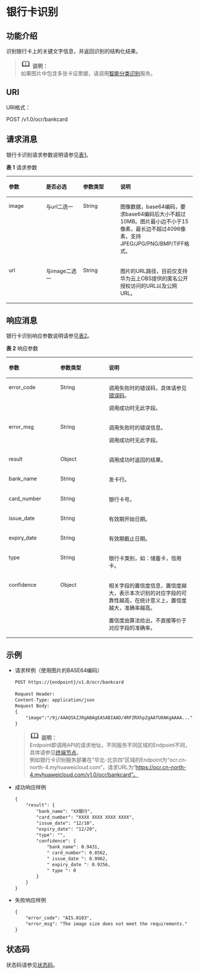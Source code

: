 # 银行卡识别<a name="ocr_03_0104"></a>

## 功能介绍<a name="section214354317318"></a>

识别银行卡上的关键文字信息，并返回识别的结构化结果。

>![](public_sys-resources/icon-note.gif) **说明：**   
>如果图片中包含多张卡证票据，请调用[智能分类识别](智能分类识别.md)服务。  

## URI<a name="section1788318311840"></a>

URI格式：

POST /v1.0/ocr/bankcard

## 请求消息<a name="section20373546918"></a>

银行卡识别请求参数说明请参见[表1](#table13634105116210)。

**表 1**  请求参数

<a name="table13634105116210"></a>
<table><thead align="left"><tr id="row58136515213"><th class="cellrowborder" valign="top" width="19.918008199180083%" id="mcps1.2.5.1.1"><p id="p1081316514215"><a name="p1081316514215"></a><a name="p1081316514215"></a>参数</p>
</th>
<th class="cellrowborder" valign="top" width="19.918008199180083%" id="mcps1.2.5.1.2"><p id="p681313519219"><a name="p681313519219"></a><a name="p681313519219"></a>是否必选</p>
</th>
<th class="cellrowborder" valign="top" width="19.918008199180083%" id="mcps1.2.5.1.3"><p id="p1781318512023"><a name="p1781318512023"></a><a name="p1781318512023"></a>参数类型</p>
</th>
<th class="cellrowborder" valign="top" width="40.245975402459756%" id="mcps1.2.5.1.4"><p id="p281445112216"><a name="p281445112216"></a><a name="p281445112216"></a>说明</p>
</th>
</tr>
</thead>
<tbody><tr id="row2814951126"><td class="cellrowborder" valign="top" width="19.918008199180083%" headers="mcps1.2.5.1.1 "><p id="p781413512214"><a name="p781413512214"></a><a name="p781413512214"></a>image</p>
</td>
<td class="cellrowborder" valign="top" width="19.918008199180083%" headers="mcps1.2.5.1.2 "><p id="p5814551626"><a name="p5814551626"></a><a name="p5814551626"></a>与url二选一</p>
</td>
<td class="cellrowborder" valign="top" width="19.918008199180083%" headers="mcps1.2.5.1.3 "><p id="p1881455120218"><a name="p1881455120218"></a><a name="p1881455120218"></a>String</p>
</td>
<td class="cellrowborder" valign="top" width="40.245975402459756%" headers="mcps1.2.5.1.4 "><p id="p17315937101918"><a name="p17315937101918"></a><a name="p17315937101918"></a>图像数据，base64编码，要求base64编码后大小不超过10MB。图片最小边不小于15像素，最长边不超过4096像素，支持JPEG/JPG/PNG/BMP/TIFF格式。</p>
</td>
</tr>
<tr id="row16799203015443"><td class="cellrowborder" valign="top" width="19.918008199180083%" headers="mcps1.2.5.1.1 "><p id="p15453133284416"><a name="p15453133284416"></a><a name="p15453133284416"></a>url</p>
</td>
<td class="cellrowborder" valign="top" width="19.918008199180083%" headers="mcps1.2.5.1.2 "><p id="p64531532164415"><a name="p64531532164415"></a><a name="p64531532164415"></a>与image二选一</p>
</td>
<td class="cellrowborder" valign="top" width="19.918008199180083%" headers="mcps1.2.5.1.3 "><p id="p845383213448"><a name="p845383213448"></a><a name="p845383213448"></a>String</p>
</td>
<td class="cellrowborder" valign="top" width="40.245975402459756%" headers="mcps1.2.5.1.4 "><p id="p16453143220447"><a name="p16453143220447"></a><a name="p16453143220447"></a>图片的URL路径，目前仅支持华为云上OBS提供的匿名公开授权访问的URL以及公网URL。</p>
</td>
</tr>
</tbody>
</table>

## 响应消息<a name="section1870005811125"></a>

银行卡识别响应参数说明请参见[表2](#table14116152816914)。

**表 2**  响应参数

<a name="table14116152816914"></a>
<table><thead align="left"><tr id="row104241536131018"><th class="cellrowborder" valign="top" width="27.642764276427638%" id="mcps1.2.4.1.1"><p id="p1161161304115"><a name="p1161161304115"></a><a name="p1161161304115"></a>参数</p>
</th>
<th class="cellrowborder" valign="top" width="25.992599259925996%" id="mcps1.2.4.1.2"><p id="p5161913174119"><a name="p5161913174119"></a><a name="p5161913174119"></a>参数类型</p>
</th>
<th class="cellrowborder" valign="top" width="46.36463646364636%" id="mcps1.2.4.1.3"><p id="p11618137419"><a name="p11618137419"></a><a name="p11618137419"></a>说明</p>
</th>
</tr>
</thead>
<tbody><tr id="row1083063519919"><td class="cellrowborder" valign="top" width="27.642764276427638%" headers="mcps1.2.4.1.1 "><p id="p1264471974717"><a name="p1264471974717"></a><a name="p1264471974717"></a>error_code</p>
</td>
<td class="cellrowborder" valign="top" width="25.992599259925996%" headers="mcps1.2.4.1.2 "><p id="p26441819174719"><a name="p26441819174719"></a><a name="p26441819174719"></a>String</p>
</td>
<td class="cellrowborder" valign="top" width="46.36463646364636%" headers="mcps1.2.4.1.3 "><p id="p864451919478"><a name="p864451919478"></a><a name="p864451919478"></a>调用失败时的错误码，具体请参见<a href="错误码.md">错误码</a>。</p>
<p id="p1464416198473"><a name="p1464416198473"></a><a name="p1464416198473"></a>调用成功时无此字段。</p>
</td>
</tr>
<tr id="row1162716331593"><td class="cellrowborder" valign="top" width="27.642764276427638%" headers="mcps1.2.4.1.1 "><p id="p1964418197473"><a name="p1964418197473"></a><a name="p1964418197473"></a>error_msg</p>
</td>
<td class="cellrowborder" valign="top" width="25.992599259925996%" headers="mcps1.2.4.1.2 "><p id="p166448193476"><a name="p166448193476"></a><a name="p166448193476"></a>String</p>
</td>
<td class="cellrowborder" valign="top" width="46.36463646364636%" headers="mcps1.2.4.1.3 "><p id="p564419197478"><a name="p564419197478"></a><a name="p564419197478"></a>调用失败时的错误信息。</p>
<p id="p116445190472"><a name="p116445190472"></a><a name="p116445190472"></a>调用成功时无此字段。</p>
</td>
</tr>
<tr id="row152408281911"><td class="cellrowborder" valign="top" width="27.642764276427638%" headers="mcps1.2.4.1.1 "><p id="p1224010281399"><a name="p1224010281399"></a><a name="p1224010281399"></a>result</p>
</td>
<td class="cellrowborder" valign="top" width="25.992599259925996%" headers="mcps1.2.4.1.2 "><p id="p924012281897"><a name="p924012281897"></a><a name="p924012281897"></a>Object</p>
</td>
<td class="cellrowborder" valign="top" width="46.36463646364636%" headers="mcps1.2.4.1.3 "><p id="p172407281891"><a name="p172407281891"></a><a name="p172407281891"></a>调用成功时返回的结果。</p>
</td>
</tr>
<tr id="row132401228893"><td class="cellrowborder" valign="top" width="27.642764276427638%" headers="mcps1.2.4.1.1 "><p id="p1940844962"><a name="p1940844962"></a><a name="p1940844962"></a>bank_name</p>
</td>
<td class="cellrowborder" valign="top" width="25.992599259925996%" headers="mcps1.2.4.1.2 "><p id="p5401440611"><a name="p5401440611"></a><a name="p5401440611"></a>String</p>
</td>
<td class="cellrowborder" valign="top" width="46.36463646364636%" headers="mcps1.2.4.1.3 "><p id="p4403445620"><a name="p4403445620"></a><a name="p4403445620"></a>发卡行。</p>
</td>
</tr>
<tr id="row924019281597"><td class="cellrowborder" valign="top" width="27.642764276427638%" headers="mcps1.2.4.1.1 "><p id="p140544569"><a name="p140544569"></a><a name="p140544569"></a>card_number</p>
</td>
<td class="cellrowborder" valign="top" width="25.992599259925996%" headers="mcps1.2.4.1.2 "><p id="p1340104414617"><a name="p1340104414617"></a><a name="p1340104414617"></a>String</p>
</td>
<td class="cellrowborder" valign="top" width="46.36463646364636%" headers="mcps1.2.4.1.3 "><p id="p44012444616"><a name="p44012444616"></a><a name="p44012444616"></a>银行卡号。</p>
</td>
</tr>
<tr id="row02409283917"><td class="cellrowborder" valign="top" width="27.642764276427638%" headers="mcps1.2.4.1.1 "><p id="p134014410620"><a name="p134014410620"></a><a name="p134014410620"></a>issue_date</p>
</td>
<td class="cellrowborder" valign="top" width="25.992599259925996%" headers="mcps1.2.4.1.2 "><p id="p144015443611"><a name="p144015443611"></a><a name="p144015443611"></a>String</p>
</td>
<td class="cellrowborder" valign="top" width="46.36463646364636%" headers="mcps1.2.4.1.3 "><p id="p114018441166"><a name="p114018441166"></a><a name="p114018441166"></a>有效期开始日期。</p>
</td>
</tr>
<tr id="row124010281392"><td class="cellrowborder" valign="top" width="27.642764276427638%" headers="mcps1.2.4.1.1 "><p id="p54012446617"><a name="p54012446617"></a><a name="p54012446617"></a>expiry_date</p>
</td>
<td class="cellrowborder" valign="top" width="25.992599259925996%" headers="mcps1.2.4.1.2 "><p id="p144019444618"><a name="p144019444618"></a><a name="p144019444618"></a>String</p>
</td>
<td class="cellrowborder" valign="top" width="46.36463646364636%" headers="mcps1.2.4.1.3 "><p id="p134017442619"><a name="p134017442619"></a><a name="p134017442619"></a>有效期截止日期。</p>
</td>
</tr>
<tr id="row2240122820910"><td class="cellrowborder" valign="top" width="27.642764276427638%" headers="mcps1.2.4.1.1 "><p id="p9405442610"><a name="p9405442610"></a><a name="p9405442610"></a>type</p>
</td>
<td class="cellrowborder" valign="top" width="25.992599259925996%" headers="mcps1.2.4.1.2 "><p id="p1640144067"><a name="p1640144067"></a><a name="p1640144067"></a>String</p>
</td>
<td class="cellrowborder" valign="top" width="46.36463646364636%" headers="mcps1.2.4.1.3 "><p id="p18401144268"><a name="p18401144268"></a><a name="p18401144268"></a>银行卡类别，如：储蓄卡，信用卡。</p>
</td>
</tr>
<tr id="row724017281693"><td class="cellrowborder" valign="top" width="27.642764276427638%" headers="mcps1.2.4.1.1 "><p id="p3403441614"><a name="p3403441614"></a><a name="p3403441614"></a>confidence</p>
</td>
<td class="cellrowborder" valign="top" width="25.992599259925996%" headers="mcps1.2.4.1.2 "><p id="p7406442614"><a name="p7406442614"></a><a name="p7406442614"></a>Object</p>
</td>
<td class="cellrowborder" valign="top" width="46.36463646364636%" headers="mcps1.2.4.1.3 "><p id="p16501830151216"><a name="p16501830151216"></a><a name="p16501830151216"></a>相关字段的置信度信息，置信度越大，表示本次识别的对应字段的可靠性越高，在统计意义上，置信度越大，准确率越高。</p>
<p id="p12401442612"><a name="p12401442612"></a><a name="p12401442612"></a>置信度由算法给出，不直接等价于对应字段的准确率。</p>
</td>
</tr>
</tbody>
</table>

## 示例<a name="section1080017111613"></a>

-   请求样例（使用图片的BASE64编码）

    ```
    POST https://{endpoint}/v1.0/ocr/bankcard
     
    Request Header:   
    Content-Type: application/json   
    Request Body:
    {
        "image":"/9j/4AAQSkZJRgABAgEASABIAAD/4RFZRXhpZgAATU0AKgAAAA..."
    }
    ```

    >![](public_sys-resources/icon-note.gif) **说明：**   
    >Endpoint即调用API的请求地址，不同服务不同区域的Endpoint不同，具体请参见[终端节点](终端节点.md)。  
    >例如银行卡识别服务部署在“华北-北京四”区域的Endpoint为“ocr.cn-north-4.myhuaweicloud.com”，请求URL为“https://ocr.cn-north-4.myhuaweicloud.com/v1.0/ocr/bankcard”。  

-   成功响应样例

    ```
    {
        "result": {
            "bank_name": "XX银行",
            "card_number": "XXXX XXXX XXXX XXXX",
            "issue_date": "12/10",
            "expiry_date": "12/20",
            "type": "",
            "confidence": {
                "bank_name": 0.9431,
                " card_number": 0.8562,
                " issue_date ": 0.9962,
                " expiry_date ": 0.9256,
                " type ": 0
            }
        }
    }
    ```

-   失败响应样例

    ```
    {
        "error_code": "AIS.0103", 
        "error_msg": "The image size does not meet the requirements."
    }
    ```


## 状态码<a name="section1559819539185"></a>

状态码请参见[状态码](状态码.md)。


